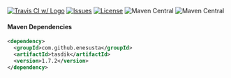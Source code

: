 

[![Travis CI w/ Logo](https://img.shields.io/travis/enesusta/tasdik/master.svg?logo=travis)](https://travis-ci.com/enesusta/tasdik) 
 [![Issues](https://img.shields.io/github/issues-raw/enesusta/tasdik.svg?maxAge=25000)](https://github.com/enesusta/tasdik/issues) [![License](https://img.shields.io/badge/license-MIT-blue.svg?colorB=blue)](https://github.com/enesusta/bean-validator/blob/master/LICENSE)
![Maven Central](https://img.shields.io/maven-central/v/com.github.enesusta/tasdik)
![Maven Central](https://img.shields.io/maven-central/v/com.github.enesusta/tasdik?color=red&style=flat-square)


#### Maven Dependencies

```xml
<dependency>
  <groupId>com.github.enesusta</groupId>
  <artifactId>tasdik</artifactId>
  <version>1.7.2</version>
</dependency>
```
